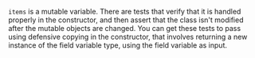 `items` is a mutable variable. There are tests that verify that it is handled properly in the constructor, and then 
assert that the class isn't modified after the mutable objects are changed.
You can get these tests to pass using defensive copying in the constructor, that involves returning a new instance of 
the field variable type, using the field variable as input.
